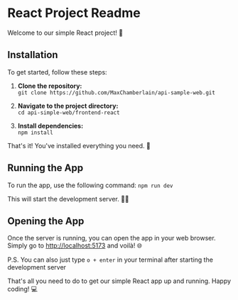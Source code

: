 # React Project Readme

Welcome to our simple React project! 🚀

## Installation

To get started, follow these steps:

1. **Clone the repository:**  
```git clone https://github.com/MaxChamberlain/api-sample-web.git```

2. **Navigate to the project directory:**  
```cd api-simple-web/frontend-react```

3. **Install dependencies:**  
```npm install```

That's it! You've installed everything you need. 🎉

## Running the App

To run the app, use the following command:
```npm run dev```

This will start the development server. 🏃‍♂️

## Opening the App

Once the server is running, you can open the app in your web browser.  
Simply go to [http://localhost:5173](http://localhost:5173) and voilà! 🌐

P.S. You can also just type `o + enter` in your terminal after starting the development server

That's all you need to do to get our simple React app up and running. Happy coding! 💻
